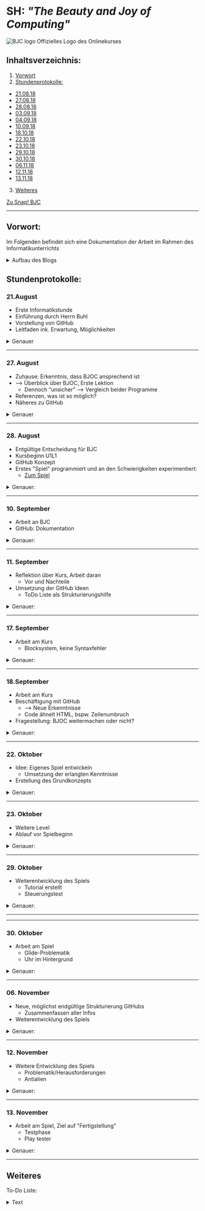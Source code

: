 # SH: _"The Beauty and Joy of Computing"_  
![BJC logo](https://pbs.twimg.com/profile_images/378800000439621166/b23cdc47c76b3d78561b91ffc9705183_400x400.png)
Offizielles Logo des Onlinekurses
## Inhaltsverzeichnis:
1. [Vorwort](#h1)
2. [Stundenprotokolle:](#h2)
 * [21.08.18](#s1)
 * [27.08.18](#s2)
 * [28.08.18](#s3)
 * [03.09.18](#s4)
 * [04.09.18](#s5)
 * [10.09.18](#s6)
 * [18.10.18](#s7)
 * [22.10.18](#s8)
 * [23.10.18](#s9)
 * [29.10.18](#s10)
 * [30.10.18](#s11)
 * [06.11.18](#s12)
 * [12.11.18](#s13)
 * [13.11.18](#s14)
3. [Weiteres](#h3)


[Zu Snap! BJC](http://snap.berkeley.edu/run)

----------------------------------------------------      
             
## Vorwort: <a name="h1"></a>
Im Folgenden befindet sich eine Dokumentation der Arbeit im Rahmen des Informatikunterrichts
<details>
  <summary>Aufbau des Blogs</summary>
Jedes Stundenprotokoll enthält, zur besseren Übersicht, eine Kurzfassung in Form von Stichpunkten. In Form eines Sprites lässt sich eine detaillierte Beschreibung der Stunde öffnen. 
</details>


## Stundenprotokolle: <a name="h2"></a>         
### 21.August <a name="s1"></a>

 * Erste Informatikstunde
  * Einführung durch Herrn Buhl
  * Vorstellung von GitHub
  * Leitfaden ink. Erwartung, Möglichkeiten
<details>
  <summary>Genauer</summary>      
Heute hatten wir unsere erste Informatikstunde. Herr Buhl hat uns eine Einführung in den Informatikunterricht und sein Unterrichtskonzept gegeben. In seinem Leitfaden waren einige Programme vorgeschlagen, von denen uns "Greenfoot" und "The beauty and Joy of Computing" (im folgenden "BJC") am meisten zusagten. Die kurze restliche Zeit haben wir genutzt um uns ein bisschen auf GitHub, sowie den Programmierseiten umzuschauen. Gespannt auf die nächste Stunde haben wir uns vorgenommen, die einzelnen Möglichkeiten genauer zu betrachten.
        </details>

---------------------------------------------------

### 27. August <a name="s2"></a>
  * Zuhause: Erkenntnis, dass BJOC ansprechend ist 
  * --> Überblick über BJOC, Erste Lektion
    * Dennoch “unsicher” --> Vergleich beider Programme 
  * Referenzen, was ist so möglich?
  * Näheres zu GitHub
<details>
  <summary>Genauer</summary>
In der vorangegangenen Woche hatten wir zuhause erkannt, dass uns beiden besonders BJC auf den ersten Blick zusagt. Demnach haben wir uns dafür entschieden die heutige Stunde dafür zu nutzen, einen klaren Überblick von BJC zu erhalten und uns mit der -in diesem Kurs- verwendeten Programmiersprache **SNAP!** auseinanderzusetzen. Wir haben vor allem versucht uns etwas mit dem Editor vertraut zu machen und haben dann auch Testweise mit der ersten Lektion begonnen. Diese kurze Zeit hat uns schon so viel Spaß gemacht, dass wir beschlossen, uns in der nächsten Stunde weiter mit Beauty and Joy of Computing zu beschäftigen.  

Dennoch nahmen wir uns beide vor, bis nächste Woche zuhause weitere Informationen über Alternativen _(vor allem Greenfoot)_ einzuholen und diese dann auszuprobieren. 

Damit erhielten wir einen guten Überblick der einzelnen Programmmöglichkeiten, um diese dann vergleichen und abwägen zu können. Auf GitHub gab es ebenfalls einige Referenzen um zu sehen, was alles möglich ist.   
</details>
</details>     <hr>
 

 ### 28. August <a name="s3"></a>
  * Entgültige Entscheidung für BJC
  * Kursbeginn U1L1
  * GitHub Konzept
  * Erstes "Spiel" programmiert und an den Schwierigkeiten experimentiert:
    * [Zum Spiel](https://snap.berkeley.edu/snapsource/snap.html#present:Username=stormann1&ProjectName=U1L1%20Alonso)
<details>
  <summary>Genauer:</summary>
 Nach der bereits frühen Eingrenzung auf BJC und Greenfoot –welche beide von Herrn Buhl empfohlen wurden- haben wir uns heute endgültig entschieden bei “Beauty and Joy of Computing” zu bleiben. Überzeugt haben uns vor allem die ansprechende Website und der komplette, sowie anfängerfreundliche Kurs.  

Da wir beide wenig Vorkenntnisse im Programmieren haben und bisher nur die "Nutzerseite" kennen, schien uns der Beginn mit BJC eine gute Idee, denn der Kurs verspricht, gerade für Schüler konzipiert zu sein, die wenig bis keine Erfahrungen auf diesem Gebiet haben. 

Wir haben dann auch direkt mit dem Kurs und **Unit 1 Lab 1** begonnen. Nachdem wir einen Account erstellt und uns eingeloggt haben, ging es damit los unsere erste Spielfigur, ein "Sprite" zu erstellen. Dafür haben wir aus den vorgegebenen Kostümen für das "Alonzo" Kostüm entschieden und es als Bild für unser Sprite ausgewählt<details> 

   <summary>Sprite</summary> 

Ein Sprite (engl. unter anderem für ein Geistwesen, Kobold) ist ein Grafikobjekt, das von der Grafikhardware über das Hintergrundbild bzw. den restlichen Inhalt der Bildschirmanzeige eingeblendet wird. Die Positionierung wird dabei komplett von der Grafikhardware erledigt. (- Wikipedia) 

Wir haben zwei dieser Alonzo Costums erstellt und so editiert, dass Alonzo sich umdreht, wenn er angeklickt wird.
   <br><br>
<p align="right"><img width="202" alt="change costum Alonzo" src="https://user-images.githubusercontent.com/42579272/44869057-e314f300-ac8c-11e8-8cf1-21375b44c34d.png"></p>

 </details>
       
 </details>   <hr>
    

 
 ### 10. September <a name="s4"></a>
  * Arbeit an BJC
  * GitHub: Dokumentation
 <details>
  <summary>Genauer:</summary>
 Heute haben wir weiter am Kurs gearbeitet und so beispielsweise erfahren wie man einen neuen Block erstellt, um viele einzelne Befehle darin zu verbauen. Dadurch kann man lange Zeilen an Code wesentlich besser strukturieren. Außerdem ging es um den Umgang mit den Inputs in der Blockdefinition, und sogenannte Parameter für den Grundaufbau eines Blocks.  Ebenso waren die “when clicked” blocks, die sehr viel Anwendung finden oder das Bearbeiten eines Blocks, sowie die Editorfunktion heutiges Thema. Eine nützliche Funktion ist besonders der “Clean Up” Prozess, mit diesem lässt sich alles neu für eine bessere Übersicht organisieren, um Fehler zu vermeiden oder diese besser zu finden.  

Danach haben wir uns mit GitHub beschäftigt, vor allem mit der Frage wie wir unser Stundenprotokoll strukturieren wollen. Nach Herausarbeitung einer Konzeptidee diskutierten wir, wie dies am besten um zusetzen ist. Da wir in den einzelnen Informatikstunden meist nur wenig Zeit für die Arbeit am Projekt und die Dokumentation haben, entschieden wir uns dafür möglichst am Ende jeder Stunde nur kurz stichwortartig den Inhalt festzuhalten, um dies später dann weiter auszuführen. 

Bei GitHub war außerdem wichtig, wie man die richtige Schriftgröße auswählt, Bilder einfügt, Leerzeilen und vieles mehr im Code macht, schließlich soll die Seite am Ende auch visuell ansprechend sein.        
 </details>   <hr>
 
 
 ### 11. September <a name="s5"></a>
 * Reflektion über Kurs, Arbeit daran 
   * Vor und Nachteile 
 * Umsetzung der GitHub Ideen 
   * ToDo Liste als Strukturierungshilfe

 <details>
  <summary>Genauer:</summary>
   Nach weiterer Arbeit am Kurs, heute ging es beispielsweise um das Grüßen von Spielern. Also die Beziehung zwischen einzelnen Blöcken, sowie die “if-Blöcke” und das zufällige Auswählen einzelner Aktionen. Der Kurs bietet viele Grundinformationen, die meist sehr detailliert dargestellt sind. Das ist zwar gut um etwas neues wirklich zu verstehen, doch teilweise auch etwas langatmig. 

Die Dokumentation betreffend haben wir unsere theoretischen Ideen für GitHub umgesetzt. Außerdem erstellten wir uns eine ToDo-Liste auf der GitHub Seite, damit wir effektiver unsere Ziele erreichen. Oft hat man zuhause etwas am Informatikprojekt gemacht, und um sich dann mit dem Partner abzusprechen half ein einfacher Haken auf der GitHub-Seite.     
 </details>  <hr>
 


 ### 17. September <a name="s6"></a>
 * Arbeit am Kurs
   * Blocksystem, keine Syntaxfehler 
 <details>
  <summary>Genauer:</summary>
     Heute ging es weiter am Kurs, zur Thematik Listen. Also beispielsweise wie eine Datenreihe strukturiert und in Tabellenform aufgestellt wird. Oder wie man aus vielen Informationen eine einzelne heraussuchen kann. Da wir momentan auch an GitHub gearbeitet hatten, fällt einem schnell auf das Syntaxfehler sehr nerven können. Das Blocksystem in BJC schien zwar anfangs etwas “einfach” auf uns, jedoch stellte sich dies als sehr effektiv zur Vermeidung unnötiger Fehler heraus. 

Da es bei BJC vor allem um die Entwicklung eines Grundverständnisses geht, können Syntaxfehler sehr hinderlich sein. Wenn eine Codezeile richtig ist, diese jedoch nur durch ein fehlendes Komma nicht funktioniert kann man daraus schnell falsche Schlüsse ziehen bzw. viel Zeit damit verbringen diesen einfachen Fehler ausfindig zu machen. 
 </details>   <hr>
 

 
 ### 18.September <a name="s7"></a>

 * Arbeit am Kurs 
 * Beschäftigung mit GitHub 
   * --> Neue Erkenntnisse 
   * Code ähnelt HTML, bspw. Zeilenumbruch  
 * Fragestellung: BJOC weitermachen oder nicht? 


 <details>
  <summary>Genauer:</summary>
     Bei der Dokumentation in GitHub, war uns vor allem wichtig, dass eine klare Struktur zu erkennen ist. So, dass man auf einen Blick sehen kann was einen interessiert. Daher haben wir Verlinkungen, zur schnelleren Navigation, und klar getrennte Abschnitte, wie die Kurzzusammenfassung am Anfang jedes Stundenprotokolls, erstellt. Interessanterweise konnte man dies mit Hilfe von HTML-Codes machen. Einer dieser Befehle ist beispielsweise hr in <> um einen Zeilenbruch zu erstellen.  

Ebenso haben wie neue Bilder hinzugefügt, auf welche man über einen Link im Code verweisen kann.  

In dieser BJC-Unit ging es darum, Formen mithilfe eines Algorithmus zu zeichnen. Dabei war besonders interessant zu sehen, ob der programmierte Text letztendlich genau das erwartete Muster erzeugt. Besonders gut konnte man daran, die Beziehung zwischen dem Code und dem Ergebnis verstehen. Wenn man sich beispielsweise einen Stern vorstellt, ging es darum sich diesen theoretisch als Code vorzustellen. Beim Erstellen einer Zeichnung konnte man dann außerdem viele Parameter verändern, wie Beispielsweise die Farbe des “Pinsels”.  Insbesondere das Einstellen der Zeigerposition war wichtig, da dieser den Pinsel darstellte und man demnach die Bewegung dieses genau formulieren musst. 

Wir bereits an manchen Tagen angeklungen, ist der BJC-Kurs sehr kleinschrittig und somit mit der Zeit etwas zäh geworden. Daher stellten wir uns die Frage: Weitermachen oder nicht? 
 </details>     <hr>

 
  ### 22. Oktober <a name="s8"></a>
 
 * Idee: Eigenes Spiel entwickeln 
   * Umsetzung der erlangten Kenntnisse 
 * Erstellung des Grundkonzepts

<details>
  <summary>Genauer:</summary>
      Nach einiger Zeit mit dem Kurs: “Beauty and Joy of Computing” hatten wir uns dazu entschieden, selbstständiger unser eigenes Spiel zu kreieren. Da wir nun bereits gewisse Grundkenntnisse mit dem Blocksystem und SNAP! als Programmiersprache gesammelt hatten, programmierten wir einfach “drauflos”. Wir konnten viele Dinge, die man zuvor im Kurs gelernt hatte, direkt umsetzen, so dass wir gut vorankamen.  

Unsere sehr grobe Spielidee war, dass man ein “Alien” steuert und einzelnen, zufällig erscheinenden Bällen für Punkte nachjagt.  

[zum Spiel](https://snap.berkeley.edu/snapsource/snap.html#present:Username=stormann1&ProjectName=Ball%20Hunter%201.1)


Zuerst entwickelten wir daher die Grundsteuerung. Dies war einfach umzusetzen, indem man einer bestimmten Taste eine Aktion zuordnet. Außerdem haben wir die Grundlage des Codes für den Ball erstellt. Wenn dieser berührt wird, springt er zu einem zufälligen Ort. Dies wird dann als ein Punkt in unserem Scoreboard verzeichnet, welches wir durch “Variables” erstellt haben. 

![vier](https://user-images.githubusercontent.com/42579272/48915887-9d795800-ee80-11e8-9771-980bfa60e7d0.JPG)

Da in dem Blocksystem von SNAP!, eine programmierte Zeile leicht nachzuvollziehen ist, ergibt sich weiteres aus den nebenstehenden Bildern. 

![eins](https://user-images.githubusercontent.com/42579272/48915856-820e4d00-ee80-11e8-9027-822efd05e3fc.JPG)
![drei](https://user-images.githubusercontent.com/42579272/48915874-95211d00-ee80-11e8-8d70-112564cb440e.JPG)

Das Tasten-Binding ist außerdem ein kleiner Teil unserer Spielstartmechanik, wenn Space gedrückt wird, werden die Befehle auf dem Bild ausgeführt. (siehe Bild)  

Hier trat bereits das erste Problem auf, denn wenn man während des Spiels ausversehen “Space” drückt, wurde das Spiel neu gestartet. Dies konnten wir umgehen, indem ein Reset nur bei scoreboard=0 möglich ist. Später mussten wir darauf achten, dass bei jedem Command für Space einzubauen. Wenn man verliert wird der Score automatisch wieder auf null gestellt, so dass ein Neustarten möglich ist. 

![zwei](https://user-images.githubusercontent.com/42579272/48915870-90f4ff80-ee80-11e8-9971-8ae105163ca3.JPG)
 
 </details>    <hr>
 
 
  ### 23. Oktober <a name="s9"></a>
 * Weitere Level
 * Ablauf vor Spielbeginn
 <details>
  <summary>Genauer:</summary>
     Nachdem wir noch ein wenig am Grundkonzept gearbeitet haben, ging es darum das Spiel in der Gesamterscheinung angenehmer zu gestalten. Daher haben wir einen Anfangsbildschirm erstellt und die Funktion der Spacetaste weiter ausgebaut. Dies ging mit Hilfe der Broadcastfunktion. Wenn beispielsweise “Start game” gebroadcastet wird hören dies alle Sprites und können entsprechend reagieren.
        
![funf](https://user-images.githubusercontent.com/42579272/48915894-a4a06600-ee80-11e8-8a94-e76c200965f9.JPG)

Auf dieser Grundlage haben wir die Begrüßung erarbeitet, wenn nun jemand das Spiel startet wird er nach seinem Namen gefragt und dann gefragt ob er bereits gespielt hat oder nicht. Dies hatten wir uns allerdings erst theoretisch überlegt, später ging dies mit Hilfe der Spielerliste. Wenn der Name in der Liste bereits vorhanden ist geht es weiter zum Spiel, aber wenn nicht erscheint, eine Frage welche man durch Klicken auf den Haken oder das Kreuz beantworten kann. Die beiden Symbole dafür sind Sprites und tauchen durch den Broadcast auf bzw. werden an ihrer Position nun sichtbar. (Space versteckt diese später wieder). Wenn man nun auf “Nein” klickt, wird man zum Tutorial weitergeleitet, welches wir am nächsten Tag umsetzen wollten. 

 Ebenso haben wir neue Level erstellt, so tauchen die Bälle beispielsweise schneller auf bzw. springen zu einem anderen Ort oder ändern ihre Größe, sowie Farbe. Dies ist je abhängig von der Punktzahl auf dem Scoreboard. Das Kostüm des Aliens kann sich dabei, je nach Punktzahl ebenfalls verändern. 
 
 ![sechs](https://user-images.githubusercontent.com/42579272/48915903-a9fdb080-ee80-11e8-98ec-f2479f3b8c56.JPG)
 ![zehn](https://user-images.githubusercontent.com/42579272/48915943-c39ef800-ee80-11e8-9a24-1ae97d76a97d.JPG)

 </details>    <hr>
 

 
 ### 29. Oktober <a name="s10"></a>
 * Weiterentwicklung des Spiels
   * Tutorial erstellt
   * Steuerungstest
 <details>
  <summary>Genauer:</summary>
     Um ein anschauliches Tutorial, neben den einzelnen Textbasierten Informationen, zu gestalten waren viele Broadcasts nötig. Wenn beispielsweise das “Alien” oder Ball vorgestellt wird, sollte dies auftauchen. Der Ball erscheint an einer festgelegten Koordinate und mit einer bestimmten Größe für, in diesem Fall, 9 Sekunden. 
        
![sieben](https://user-images.githubusercontent.com/42579272/48915909-ad913780-ee80-11e8-97da-ff0693b16cc1.JPG)
![neun](https://user-images.githubusercontent.com/42579272/48915928-bbdf5380-ee80-11e8-9ff2-bdfa08309794.JPG)

Eine Besonderheit an unserem Tutorial besteht (im unteren Bild ab “say Probiers doch gleich mal aus for 7secs”) darin, dass der Spieler vor Spielbeginn einmal die Steuerung unseres Aliens ausprobiert haben muss. Ansonsten wird, mithilfe einer Infinite Clock diese Aufgabe solange wiederholt bis man alle benötigten Tasten (Inputs) einmal gedrückt hat. Am Ende des Tutorials werden dann alle Variablen, für eine einwandfreie Funktionsweise des Spiels, zurückgesetzt. 

Der Gesamtverlauf des Tutorials lässt sich sehr gut am Code nachvollziehen. (siehe Bild) 
![acht](https://user-images.githubusercontent.com/42579272/48915916-b4b84580-ee80-11e8-8a0c-b66bbefe1c8a.JPG)

 </details>   <hr>
 
---------------------------------------------------

 ### 30. Oktober <a name="s11"></a>
 * Arbeit am Spiel
   * Glide-Problematik
   * Uhr im Hintergrund
 <details>
  <summary>Genauer:</summary>
     Eine der Herausforderungen bei SNAP! bestand darin, dass man als Spieler teilweise -”unerlaubt”-viele Punkte auf einmal erzielen konnte. Um diesen Bug zu verstehen muss, man das Spielkonzept verstanden haben. Immer, wenn ein Ball von unserem “Wesen” eingesammelt wird, springt dieser zu einem zufälligen Ort auf unserem Koordinatensystem. In einem neuen “Level” soll unser Ball nun jedoch gleitet. Dadurch konnte man je nach Richtung 20 oder mehr auf Punkte auf einmal erhalten. Um dies zu verhindern, haben wir anfangs einen gewissen Delay beim Scoreboard eingebaut, dadurch wurde im Falle eines weiteren Kontakts einfach kein neuer Punkt gegeben. 
  
![elf](https://user-images.githubusercontent.com/42579272/48915952-c994d900-ee80-11e8-9103-89a1178ecf9b.JPG)
 
Dies entpuppte sich später allerdings nur als Maßnahme um unser Problem zu umgehen, nicht jedoch als vollständige Lösung. Der eigentliche Bug besteht darin, dass sich beim Gleiten, der Ball in sehr vielen kleinen Schritten teleportiert. Wenn nun der Befehl ausgeführt wird, dass das Objekt zu einem zufälligen Ort springen soll, passiert dies nur ganz kurz, danach jedoch kehrt der Ball direkt wieder zum Gleiten zurück. Es scheint, als würde sich der Befehl “glide to …” über die anderen Prozesse schieben bzw. länger andauern. Leider war/ist “glide to...” die einzige Möglichkeit in BJOC eine flüssige Bewegung zu erzeugen. 

Da wir diesen jedoch Bug nicht im Spiel haben wollten, haben wir uns im Nachhinein dazu entschieden beim Teleportieren zu bleiben. Daher haben wir die “Go to Random Position” bei höherem Score beschleunigt.  

Um später vergleichen zu können wer die 40 Bälle am schnellsten eingesammelt hat. Haben wir eine Uhr programmiert, die versteckt im Hintergrund läuft. Bei Spielbeginn startet diese automatisch. 
![dreizehn](https://user-images.githubusercontent.com/42579272/48915985-dfa29980-ee80-11e8-9bd4-68d916d1dc1d.JPG)

Wenn ein Spieler 40 Punkte erreicht hat erscheint: Glückwunsch etc. Und der score wird versteckt, sowie um einen Punkt erhöht. Denn bei 41 Punkten wird die Uhr beendet und die Punkte werden angezeigt. 
Wie bereits erwähnt haben wir zur Steuerung von vielen Spielmechaniken einen "if" block in Kombination mit einem "score" Wert genutzt. Also wenn der score größer ist als [xy], dann führe command [mn] aus. Gerade bei unserem Spiel bietet sich so eine vorgehensweise an, weil wir so basierend auf dem Spielfortschritt zum Beispiel unterschiedliche Schwierigkeiten einbauen konnten. Die Uhr haben wir bewusst so eingestellt, dass sie weiterläuft bis der score 41 beträgt. Obwohl der Spieler bei einem score von 40 schon gewonnen hat und die Uhr durch das hinzufügen eines scorepunkts auch sofort angehalten wird, wenn der Spieler 40 erreicht hat, brauchten wir einen Weg, die Uhr auch dann anzuhalten, wenn der Spieler verliert, weil sonst die alte Zeit auf ein neues Spiel übertragen worden wäre. Wir haben also den ohnehin schon vorhandenen "Spieler verliert" broadcast dafür verwendet, den score auf 41 zu setzen. Das führt zwar dazu, dass die uhr angehalten wird, nicht aber, dass der spieler gewinnt, weil das nur bei score=40 passiert.
so konnten wir einen sehr nervigen Bug durch einen kleinen Umweg ausmärzen.

![zwolf](https://user-images.githubusercontent.com/42579272/48915968-d4e80480-ee80-11e8-9e5d-87ebfe32fb37.JPG)

Im Verlauf der Stunden haben wir oftmals auch zuhause am Spiel gearbeitet, weshalb man zu einer vollständigen Übersicht in den rohen Code schauen sollte. (Link einfügen) 
 </details>   <hr>
 

### 06. November <a name="s12"></a>
 * Neue, möglichst endgültige Strukturierung GitHubs
   * Zusammenfassen aller Infos
 * Weiterentwicklung des Spiels
 <details>
  <summary>Genauer:</summary>
     Da sich nun bereits viele neue Informationen angesammelt hatten, wollten wir unser GitHub Konzept erneuern.  Daher haben die wir die Seite neu strukturiert, so dass man bspw. in unserem Inhaltsverzeichnis einfach einen Tag anklicken kann um dann direkt dorthin weitergeleitet zu werden. Ebenfalls haben wir unsere Inhalte zusammengetragen und somit die Seite auf einen aktuellen Stand gebracht, insbesondere um die Menge an Text abschätzen zu können, und einen besseren Gesamtüberblick über unsere bisherige Arbeit zu erhalten. 
 </details>   <hr>
 

### 12. November <a name="s13"></a>
 * Weitere Entwicklung des Spiels
   * Problematik/Herausforderungen
   * Antialien
 <details>
  <summary>Genauer:</summary>
      Über die vorhergegangene Woche hatten wir uns überlegt das Spiel um einen weiteren Kandidaten zu ergänzen. Ab einer bestimmten Punkteanzahl erscheint nun das sogenannte Anti-Alien, welches den Erzfeind unseres Aliens darstellt. Bei Kontakt beider Figuren ist das Spiel sofort zu Ende (ebenfalls mit Hilfe eines Broadcast). In einem solchen Fall erscheint ein Game Over Screen und im Hintergrund wir der Score auf 41 gesetzt, so dass die Clock ebenfalls beendet wird. Hier war die Herausforderung den Code des Anti-Aliens so zu gestalten, dass das Pathing angemessen ist; nicht zu schwer und dennoch zufällig. Auf dem nebenstehenden Bild ist ein Ausschnitt des Anti-Alien Codes zu sehen. 
        
![vierzehn](https://user-images.githubusercontent.com/42579272/48915991-e4674d80-ee80-11e8-9e7d-cb1a33b64bc0.JPG)

 </details>  <hr>
 
 
 ### 13. November <a name="s14"></a>
 * Arbeit am Spiel, Ziel auf "Fertigstellung"
   * Testphase
   * Play tester
 <details>
  <summary>Genauer:</summary>
  Mit etwas Heimarbeit haben wir es geschafft, unser Spiel übers Wochenende und mit dem letzten Feinschliff am Anti-Alien am Montag fertigzustellen. Somit waren alle Voraussetzungen erfüllt, um unser Spiel in der Doppelstunde in die "Spieltestphase" zu schicken. Wir haben dafür unsere Mitschüler gebeten, dass Spiel für uns auszuprobieren und uns anschließend Feedback zu geben. Außerdem ist so ein Test auch eine gute Möglichkeit, um eventuell verbliebende Spielfehler (Bugs) zu finden bzw. finden zu lassen, da unabhängige freie Spieler, die nicht an der Programmierung beteiligt waren, Dinge in Situationen ausprobieren, die uns gar nicht eingefallen wären.
  Die Tester haben also fleißig gespielt und uns viel Feedback gegeben. So haben wir zum Beispiel die Geschwindigkeit, mit der sich der Ball bei höheren score Werte wegteleportiert etwas angepasst, um so die Spielbalance etwas anzupassen, um den Spieler mehr für seine Anstrengungen zu belohnen. (Vielen war es so ergangen, dass der Ball sich immer wegteleportiert hatte, wenn sie kurz davor waren ihn einzusammeln.)
  Damit das spiel trotzdem nicht _zu_ einfach zu machen, haben wir eine weitere Anregung eines Testers aufgenommen und die Anti-Alien Mechaniken noch etwas angepasst. Wir haben uns vorgenommen, in den leichteren Stufen kleinere Aliens quer über den Bildschirm hin und her gleiten zu lassen. Wird es schwerer kommen nicht nur das große "Mutterschiff" zurück, sondern auch ein besonders fieser wiedersacher, der unseren tapferen Spielhelden auf schritt und tritt _verfolgt_. In code sieht das ganze so aus:
  
     (In dem uns gegebenen Zeitrahmen hatten wir die Möglichkeit einiges an unserem Spiel zu programmieren, so dass es nun bereits als eigenständiges Produkt “spielbar” ist. Jedoch hätten wir viele weitere Ideen gerne umgesetzt um es für den Spieler attraktiver zu machen und mehr unserer gewonnen Kenntnisse darin einfließen zu lassen. Dennoch ist uns, dass man dies nahezu ewig weiterführen kann, weshalb wir in unserer freien Zeit, nach Projektabgabe garantiert noch weitere Dinge hinzufügen werden.  )
 </details>    <hr>
 
 
 
  ## Weiteres <a name="h3"></a>
 To-Do Liste:
<details>
  <summary>Text</summary>   
    
 To Do: 
- [x] Überschrift
- [ ] Vollständiges Inhaltsverzeichnis
- [x] Bild einfügen ![BJC logo] (image/BJC logo.jpg)
- [ ] evtl in Stundenprotokollen von Stickpunkten zu Text wechseln
- [ ] besprechen: wie viel Text, wie viel berichten wir über die einzelnen Projekte und was wir da gemacht haben
- [ ] Weiteres hier reinschreiben 

</details>
